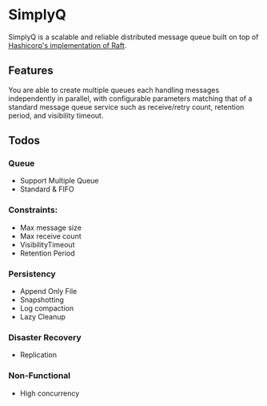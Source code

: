 # SimplyQ

SimplyQ is a scalable and reliable distributed message queue built on top of [Hashicorp's implementation of Raft](https://github.com/hashicorp/raft). 

## Features

You are able to create multiple queues each handling messages independently in parallel, with configurable parameters matching that of a standard message queue service such as receive/retry count, retention period, and visibility timeout. 



## Todos
### Queue
- Support Multiple Queue
- Standard & FIFO

### Constraints:
- Max message size
- Max receive count
- VisibilityTimeout
- Retention Period

### Persistency
- Append Only File
- Snapshotting
- Log compaction
- Lazy Cleanup

### Disaster Recovery
- Replication

### Non-Functional
- High concurrency